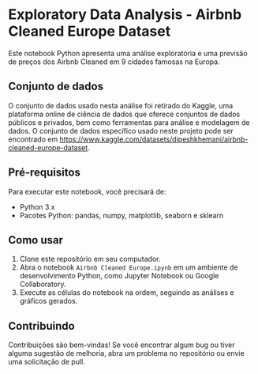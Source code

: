 # Exploratory Data Analysis - Airbnb Cleaned Europe Dataset

Este notebook Python apresenta uma análise exploratória e uma previsão de preços dos Airbnb Cleaned em 9 cidades famosas na Europa.

## Conjunto de dados

O conjunto de dados usado nesta análise foi retirado do Kaggle, uma plataforma online de ciência de dados que oferece conjuntos de dados públicos e privados, bem como ferramentas para análise e modelagem de dados. O conjunto de dados específico usado neste projeto pode ser encontrado em https://www.kaggle.com/datasets/dipeshkhemani/airbnb-cleaned-europe-dataset.

## Pré-requisitos

Para executar este notebook, você precisará de:

- Python 3.x
- Pacotes Python: pandas, numpy, matplotlib, seaborn e sklearn

## Como usar

1. Clone este repositório em seu computador.
2. Abra o notebook `Airbnb Cleaned Europe.ipynb` em um ambiente de desenvolvimento Python, como Jupyter Notebook ou Google Collaboratory.
3. Execute as células do notebook na ordem, seguindo as análises e gráficos gerados.

## Contribuindo

Contribuições são bem-vindas! Se você encontrar algum bug ou tiver alguma sugestão de melhoria, abra um problema no repositório ou envie uma solicitação de pull.
